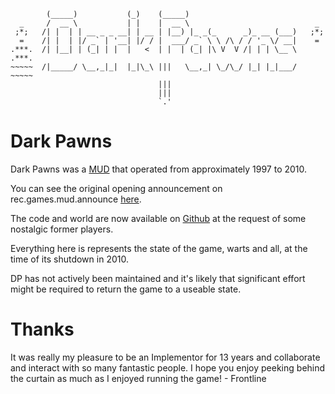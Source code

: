             (_____)           (_)    (_____)
      _     /  __ \           | |    |  __ \                            _
     ;*;   /| |  | | __ _ _ __| | __ | |__) |_ _(_      _)_ __ (___)   ;*;
      =    /| |  | |/ _` | '__| |/ / |  ___/ _` \ \ /\ / / '_ \/ __|    =
    .***.  /| |__| | (_| | |  |   <  | |  | (_| |\ V  V /| | | \__ \  .***.
    ~~~~~  /|_____/ \__,_|_|  |_|\_\ |||   \__,_| \_/\_/ |_| |_|___/  ~~~~~
                                     |||
                                     |||
                                     `.'


Dark Pawns
==========

Dark Pawns was a [MUD](http://en.wikipedia.org/wiki/MUD) that operated from approximately 1997 to 2010.

You can see the original opening announcement on rec.games.mud.announce [here](https://groups.google.com/d/topic/rec.games.mud.announce/B-LpxjOtc_c/discussion).

The code and world are now available on [Github](https://github.com/rparet/darkpawns) at the request of some nostalgic former players.

Everything here is represents the state of the game, warts and all, at the time of its shutdown in 2010. 

DP has not actively been maintained and it's likely that significant effort might be required to return the game to a useable state.

Thanks
======

It was really my pleasure to be an Implementor for 13 years and collaborate and interact with so many fantastic people. I hope you enjoy peeking behind the curtain
as much as I enjoyed running the game! - Frontline
